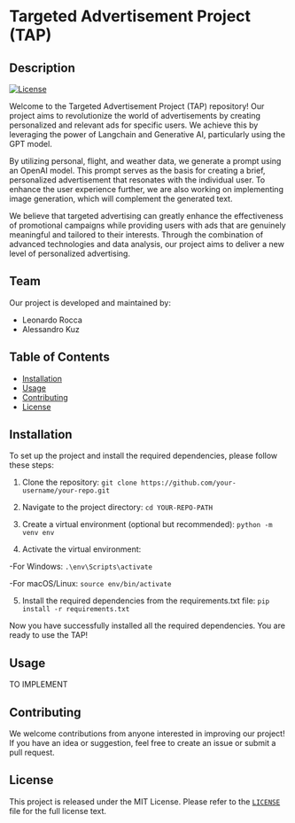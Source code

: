 # Targeted Advertisement Project (TAP)
## Description

[![License](https://img.shields.io/badge/License-MIT-blue.svg)](LICENSE)

Welcome to the Targeted Advertisement Project (TAP) repository! Our project aims to revolutionize the world of advertisements by creating personalized and relevant ads for specific users. We achieve this by leveraging the power of Langchain and Generative AI, particularly using the GPT model.

By utilizing personal, flight, and weather data, we generate a prompt using an OpenAI model. This prompt serves as the basis for creating a brief, personalized advertisement that resonates with the individual user. To enhance the user experience further, we are also working on implementing image generation, which will complement the generated text.

We believe that targeted advertising can greatly enhance the effectiveness of promotional campaigns while providing users with ads that are genuinely meaningful and tailored to their interests. Through the combination of advanced technologies and data analysis, our project aims to deliver a new level of personalized advertising.

## Team

Our project is developed and maintained by:

- Leonardo Rocca
- Alessandro Kuz

## Table of Contents

- [Installation](#installation)
- [Usage](#usage)
- [Contributing](#contributing)
- [License](#license)

## Installation

To set up the project and install the required dependencies, please follow these steps:

1. Clone the repository:
```git clone https://github.com/your-username/your-repo.git```

2. Navigate to the project directory:
```cd YOUR-REPO-PATH```

3. Create a virtual environment (optional but recommended):
```python -m venv env```

4. Activate the virtual environment:

-For Windows:
```.\env\Scripts\activate```

-For macOS/Linux:
```source env/bin/activate```

5. Install the required dependencies from the requirements.txt file:
```pip install -r requirements.txt```

Now you have successfully installed all the required dependencies. You are ready to use the TAP!

## Usage

TO IMPLEMENT

## Contributing

We welcome contributions from anyone interested in improving our project! If you have an idea or suggestion, feel free to create an issue or submit a pull request.

## License

This project is released under the MIT License. Please refer to the [`LICENSE`](LICENSE) file for the full license text.
